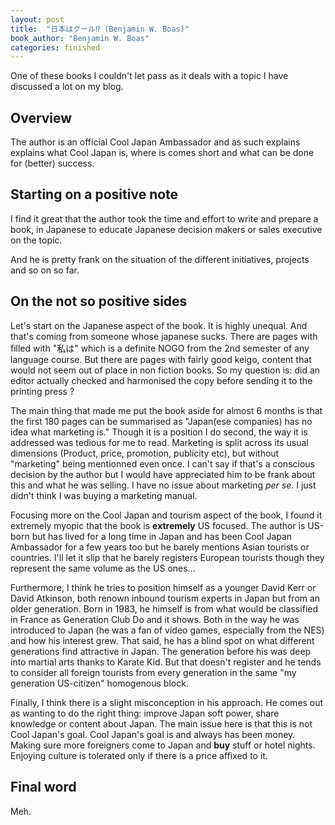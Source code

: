 ```yaml
---
layout: post
title:  "日本はクール⁉︎ (Benjamin W. Boas)"
book_author: "Benjamin W. Boas"
categories: finished
---
```


One of these books I couldn't let pass as it deals with a topic I have discussed a lot on my blog.

## Overview

The author is an official Cool Japan Ambassador and as such explains explains what Cool Japan is, where is comes short and what can be done for (better) success.

## Starting on a positive note

I find it great that the author took the time and effort to write and prepare a book, in Japanese to educate Japanese decision makers or sales executive on the topic.

And he is pretty frank on the situation of the different initiatives, projects and so on so far.

## On the not so positive sides

Let's start on the Japanese aspect of the book. It is highly unequal. And that's coming from someone whose japanese sucks. There are pages with filled with "私は" which is a definite NOGO from the 2nd semester of any language course. But there are pages with fairly good keigo, content that would not seem out of place in non fiction books. So my question is: did an editor actually checked and harmonised the copy before sending it to the printing press ?

The main thing that made me put the book aside for almost 6 months is that the first 180 pages can be summarised as "Japan(ese companies) has no idea what marketing is." Though it is a position I do second, the way it is addressed was tedious for me to read. Marketing is split across its usual dimensions (Product, price, promotion, publicity etc), but without "marketing" being mentionned even once. I can't say if that's a conscious decision by the author but I would have appreciated him to be frank about this and what he was selling. I have no issue about marketing *per se*. I just didn't think I was buying a marketing manual.

Focusing more on the Cool Japan and tourism aspect of the book, I found it extremely myopic that the book is **extremely** US focused. The author is US-born but has lived for a long time in Japan and has been Cool Japan Ambassador for a few years too but he barely mentions Asian tourists or countries. I'll let it slip that he barely registers European tourists though they represent the same volume as the US ones...

Furthermore, I think he tries to position himself as a younger David Kerr or David Atkinson, both renown inbound tourism experts in Japan but from an older generation. Born in 1983, he himself is from what would be classified in France as Generation Club Do and it shows. Both in the way he was introduced to Japan (he was a fan of video games, especially from the NES) and how his interest grew. That said, he has a blind spot on what different generations find attractive in Japan. The generation before his was deep into martial arts thanks to Karate Kid. But that doesn't register and he tends to consider all foreign tourists from every generation in the same "my generation US-citizen" homogenous block.

Finally, I think there is a slight misconception in his approach. He comes out as wanting to do the right thing: improve Japan soft power, share knowledge or content about Japan. The main issue here is that this is not Cool Japan's goal. Cool Japan's goal is and always has been money. Making sure more foreigners come to Japan and **buy** stuff or hotel nights. Enjoying culture is tolerated only if there is a price affixed to it.

## Final word

Meh.


